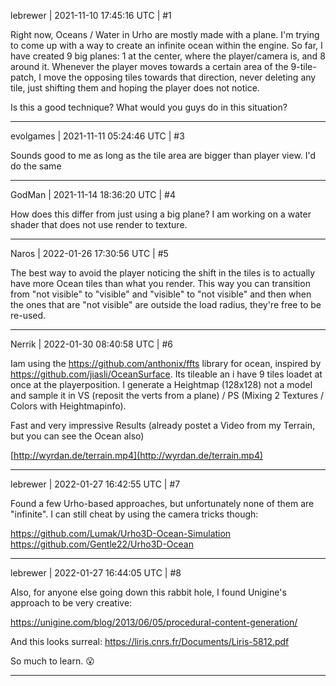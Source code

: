 lebrewer | 2021-11-10 17:45:16 UTC | #1

Right now, Oceans / Water in Urho are mostly made with a plane. I'm trying to come up with a way to create an infinite ocean within the engine. So far, I have created 9 big planes: 1 at the center, where the player/camera is, and 8 around it. Whenever the player moves towards a certain area of the 9-tile-patch, I move the opposing tiles towards that direction, never deleting any tile, just shifting them and hoping the player does not notice. 

Is this a good technique? What would you guys do in this situation?

-------------------------

evolgames | 2021-11-11 05:24:46 UTC | #3

Sounds good to me as long as the tile area are bigger than player view. I'd do the same

-------------------------

GodMan | 2021-11-14 18:36:20 UTC | #4

How does this differ from just using a big plane? I am working on a water shader that does not use render to texture.

-------------------------

Naros | 2022-01-26 17:30:56 UTC | #5

The best way to avoid the player noticing the shift in the tiles is to actually have more Ocean tiles than what you render.  This way you can transition from "not visible" to "visible" and "visible" to "not visible" and then when the ones that are "not visible" are outside the load radius, they're free to be re-used.

-------------------------

Nerrik | 2022-01-30 08:40:58 UTC | #6

Iam using the https://github.com/anthonix/ffts library for ocean, inspired by https://github.com/jiasli/OceanSurface. Its tileable an i have 9 tiles loadet at once at the playerposition. I generate a Heightmap (128x128) not a model and sample it in VS (reposit the verts from a plane) / PS (Mixing 2 Textures / Colors with Heightmapinfo).

Fast and very impressive Results (already postet a Video from my Terrain, but you can see the Ocean also) 

[http://wyrdan.de/terrain.mp4](http://wyrdan.de/terrain.mp4)

-------------------------

lebrewer | 2022-01-27 16:42:55 UTC | #7

Found a few Urho-based approaches, but unfortunately none of them are "infinite". I can still cheat by using the camera tricks though:

https://github.com/Lumak/Urho3D-Ocean-Simulation
https://github.com/Gentle22/Urho3D-Ocean

-------------------------

lebrewer | 2022-01-27 16:44:05 UTC | #8

Also, for anyone else going down this rabbit hole, I found Unigine's approach to be very creative:

https://unigine.com/blog/2013/06/05/procedural-content-generation/


And this looks surreal: https://liris.cnrs.fr/Documents/Liris-5812.pdf

So much to learn. :open_mouth:

-------------------------

